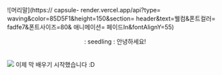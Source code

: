 ![머리말](https:// capsule- render.vercel.app/api?type= waving&color=85D5F1&height=150&section= header&text=웰컴&폰트컬러= fadfe7&폰트사이즈=80& 애니메이션= 페이드In&fontAlignY=55)
<div align="center">
  : seedling : 안녕하세요!<br/>
</div><br/>
<br/>
<img src="https://img.shields.io/badge/JAVA-b1aee7?style=for-the-badge&logo=java&logoColor=white ">
이제 막 배우기 시작했습니다 :D
